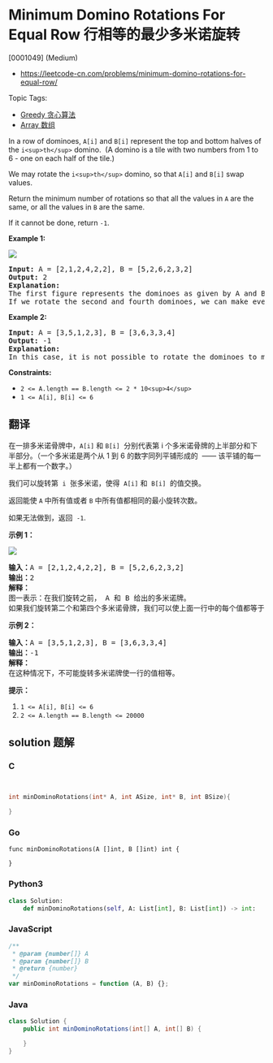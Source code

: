 # Minimum Domino Rotations For Equal Row 行相等的最少多米诺旋转

[0001049] (Medium)

- https://leetcode-cn.com/problems/minimum-domino-rotations-for-equal-row/

Topic Tags:

- [Greedy 贪心算法](https://leetcode-cn.com/tag/greedy/)
- [Array 数组](https://leetcode-cn.com/tag/array/)

In a row of dominoes, `A[i]` and `B[i]` represent the top and bottom halves of the `i<sup>th</sup>` domino.  (A domino is a tile with two numbers from 1 to 6 - one on each half of the tile.)

We may rotate the `i<sup>th</sup>` domino, so that `A[i]` and `B[i]` swap values.

Return the minimum number of rotations so that all the values in `A` are the same, or all the values in `B` are the same.

If it cannot be done, return `-1`.

**Example 1:**

![](https://assets.leetcode.com/uploads/2019/03/08/domino.png)

<pre><strong>Input:</strong> A = [2,1,2,4,2,2], B = [5,2,6,2,3,2]
<strong>Output:</strong> 2
<strong>Explanation:</strong> 
The first figure represents the dominoes as given by A and B: before we do any rotations.
If we rotate the second and fourth dominoes, we can make every value in the top row equal to 2, as indicated by the second figure.
</pre>

**Example 2:**

<pre><strong>Input:</strong> A = [3,5,1,2,3], B = [3,6,3,3,4]
<strong>Output:</strong> -1
<strong>Explanation:</strong> 
In this case, it is not possible to rotate the dominoes to make one row of values equal.
</pre>

**Constraints:**

- `2 <= A.length == B.length <= 2 * 10<sup>4</sup>`
- `1 <= A[i], B[i] <= 6`

## 翻译

在一排多米诺骨牌中，`A[i]` 和 `B[i]`  分别代表第 i 个多米诺骨牌的上半部分和下半部分。（一个多米诺是两个从 1 到 6 的数字同列平铺形成的  —— 该平铺的每一半上都有一个数字。）

我们可以旋转第  `i`  张多米诺，使得  `A[i]` 和  `B[i]`  的值交换。

返回能使 `A` 中所有值或者 `B` 中所有值都相同的最小旋转次数。

如果无法做到，返回  `-1`.

**示例 1：**

![](https://assets.leetcode-cn.com/aliyun-lc-upload/uploads/2019/03/08/domino.png)

<pre><strong>输入：</strong>A = [2,1,2,4,2,2], B = [5,2,6,2,3,2]
<strong>输出：</strong>2
<strong>解释：</strong>
图一表示：在我们旋转之前， A 和 B 给出的多米诺牌。
如果我们旋转第二个和第四个多米诺骨牌，我们可以使上面一行中的每个值都等于 2，如图二所示。
</pre>

**示例 2：**

<pre><strong>输入：</strong>A = [3,5,1,2,3], B = [3,6,3,3,4]
<strong>输出：</strong>-1
<strong>解释：</strong>
在这种情况下，不可能旋转多米诺牌使一行的值相等。
</pre>

**提示：**

1.  `1 <= A[i], B[i] <= 6`
2.  `2 <= A.length == B.length <= 20000`

## solution 题解

### C

```c


int minDominoRotations(int* A, int ASize, int* B, int BSize){

}
```

### Go

```golang
func minDominoRotations(A []int, B []int) int {

}
```

### Python3

```python
class Solution:
    def minDominoRotations(self, A: List[int], B: List[int]) -> int:
```

### JavaScript

```javascript
/**
 * @param {number[]} A
 * @param {number[]} B
 * @return {number}
 */
var minDominoRotations = function (A, B) {};
```

### Java

```java
class Solution {
    public int minDominoRotations(int[] A, int[] B) {

    }
}
```
